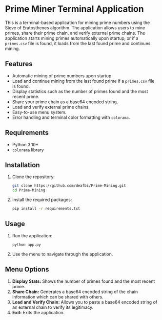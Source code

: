 # Prime Miner Terminal Application

This is a terminal-based application for mining prime numbers using the Sieve of Eratosthenes algorithm. The application allows users to mine primes, share their prime chain, and verify external prime chains. The application starts mining primes automatically upon startup, or if a `primes.csv` file is found, it loads from the last found prime and continues mining.

## Features

- Automatic mining of prime numbers upon startup.
- Load and continue mining from the last found prime if a `primes.csv` file is found.
- Display statistics such as the number of primes found and the most recent prime.
- Share your prime chain as a base64 encoded string.
- Load and verify external prime chains.
- Easy-to-use menu system.
- Error handling and terminal color formatting with `colorama`.

## Requirements

- Python 3.10+
- `colorama` library

## Installation

1. Clone the repository:
    ```sh
    git clone https://github.com/deafbi/Prime-Mining.git
    cd Prime-Mining
    ```

2. Install the required packages:
    ```sh
    pip install -r requirements.txt
    ```

## Usage

1. Run the application:
    ```sh
    python app.py
    ```

2. Use the menu to navigate through the application.

## Menu Options

1. **Display Stats:** Shows the number of primes found and the most recent prime.
2. **Share Chain:** Generates a base64 encoded string of the chain information which can be shared with others.
3. **Load and Verify Chain:** Allows you to paste a base64 encoded string of an external chain to verify its legitimacy.
4. **Exit:** Exits the application.
